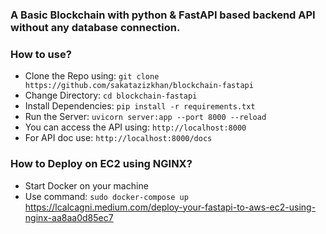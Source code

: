 ### A Basic Blockchain with python & FastAPI based backend API without any database connection.

### How to use?

- Clone the Repo using: `git clone https://github.com/sakatazizkhan/blockchain-fastapi`
- Change Directory: `cd blockchain-fastapi`
- Install Dependencies: `pip install -r requirements.txt`
- Run the Server: `uvicorn server:app --port 8000 --reload`
- You can access the API using: `http://localhost:8000`
- For API doc use: `http://localhost:8000/docs`

### How to Deploy on EC2 using NGINX?
- Start Docker on your machine
- Use command: `sudo docker-compose up`
https://lcalcagni.medium.com/deploy-your-fastapi-to-aws-ec2-using-nginx-aa8aa0d85ec7